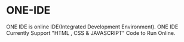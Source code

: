 # ONE-IDE
ONE IDE is online IDE(Integrated Development Environment). ONE IDE Currently Support "HTML , CSS &amp; JAVASCRIPT" Code to Run Online.
